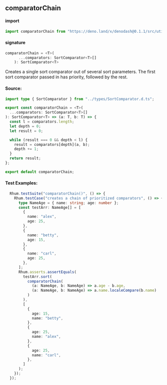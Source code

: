 
## comparatorChain

#### import
```typescript
import comparatorChain from "https://deno.land/x/denodash@0.1.1/src/utils/comparatorChain.ts"
```

#### signature
```typescript
comparatorChain = <T>(
      ...comparators: SortComparator<T>[]
    ): SortComparator<T>
```

Creates a single sort comparator out of several sort parameters. The first sort comparator passed in has priority, followed by the rest.

#### Source:

```typescript
import type { SortComparator } from "../types/SortComparator.d.ts";

export const comparatorChain = <T>(
  ...comparators: SortComparator<T>[]
): SortComparator<T> => (a: T, b: T) => {
  const l = comparators.length;
  let depth = 0;
  let result = 0;

  while (result === 0 && depth < l) {
    result = comparators[depth](a, b);
    depth += 1;
  }
  return result;
};

export default comparatorChain;

```

#### Test Examples: 

```typescript
  Rhum.testSuite("comparatorChain()", () => {
    Rhum.testCase("creates a chain of prioritized comparators", () => {
      type NameAge = { name: string; age: number };
      const testArr: NameAge[] = [
        {
          name: "alex",
          age: 25,
        },
        {
          name: "betty",
          age: 15,
        },
        {
          name: "carl",
          age: 25,
        },
      ];
      Rhum.asserts.assertEquals(
        testArr.sort(
          comparatorChain(
            (a: NameAge, b: NameAge) => a.age - b.age,
            (a: NameAge, b: NameAge) => a.name.localeCompare(b.name)
          )
        ),
        [
          {
            age: 15,
            name: "betty",
          },
          {
            age: 25,
            name: "alex",
          },
          {
            age: 25,
            name: "carl",
          },
        ]
      );
    });
  });
```

  